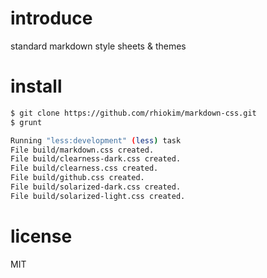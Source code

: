 # introduce
standard markdown style sheets & themes

# install

```bash
$ git clone https://github.com/rhiokim/markdown-css.git
$ grunt

Running "less:development" (less) task
File build/markdown.css created.
File build/clearness-dark.css created.
File build/clearness.css created.
File build/github.css created.
File build/solarized-dark.css created.
File build/solarized-light.css created.
```

# license
MIT